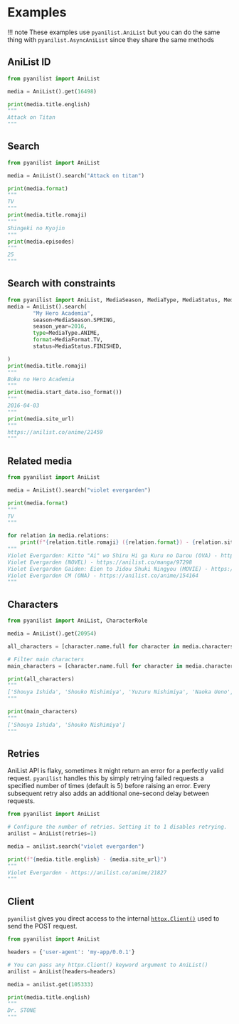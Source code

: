 # Examples

!!! note
    These examples use `pyanilist.AniList` but you can do the same thing with `pyanilist.AsyncAniList` since they share the same methods

## AniList ID

```py
from pyanilist import AniList

media = AniList().get(16498)

print(media.title.english)
"""
Attack on Titan
"""
```

## Search

```py
from pyanilist import AniList

media = AniList().search("Attack on titan")

print(media.format)
"""
TV
"""
print(media.title.romaji)
"""
Shingeki no Kyojin
"""
print(media.episodes)
"""
25
"""
```

## Search with constraints

```py
from pyanilist import AniList, MediaSeason, MediaType, MediaStatus, MediaFormat
media = AniList().search(
        "My Hero Academia",
        season=MediaSeason.SPRING,
        season_year=2016,
        type=MediaType.ANIME,
        format=MediaFormat.TV,
        status=MediaStatus.FINISHED,

)
print(media.title.romaji)
"""
Boku no Hero Academia
"""
print(media.start_date.iso_format())
"""
2016-04-03
"""
print(media.site_url)
"""
https://anilist.co/anime/21459
"""
```

## Related media

```py
from pyanilist import AniList

media = AniList().search("violet evergarden")

print(media.format)
"""
TV
"""

for relation in media.relations:
    print(f"{relation.title.romaji} ({relation.format}) - {relation.site_url}")
"""
Violet Evergarden: Kitto "Ai" wo Shiru Hi ga Kuru no Darou (OVA) - https://anilist.co/anime/101432
Violet Evergarden (NOVEL) - https://anilist.co/manga/97298
Violet Evergarden Gaiden: Eien to Jidou Shuki Ningyou (MOVIE) - https://anilist.co/anime/109190
Violet Evergarden CM (ONA) - https://anilist.co/anime/154164
"""
```

## Characters

```py
from pyanilist import AniList, CharacterRole

media = AniList().get(20954)

all_characters = [character.name.full for character in media.characters]

# Filter main characters
main_characters = [character.name.full for character in media.characters if character.role is CharacterRole.MAIN]

print(all_characters)
"""
['Shouya Ishida', 'Shouko Nishimiya', 'Yuzuru Nishimiya', 'Naoka Ueno', 'Miyako Ishida', 'Maria Ishida', 'Miki Kawai', 'Satoshi Mashiba', 'Tomohiro Nagatsuka', 'Yaeko Nishimiya', 'Ito Nishimiya', 'Miyoko Sahara', 'Kazuki Shimada', 'Takeuchi', 'Pedro', 'Keisuke Hirose', 'Ishida no Ane', 'Kita']
"""

print(main_characters)
"""
['Shouya Ishida', 'Shouko Nishimiya']
"""
```

## Retries

AniList API is flaky, sometimes it might return an error for a perfectly valid request. `pyanilist` handles this by simply retrying failed requests a specified number of times (default is 5) before raising an error. Every subsequent retry also adds an additional one-second delay between requests.

```py
from pyanilist import AniList

# Configure the number of retries. Setting it to 1 disables retrying.
anilist = AniList(retries=1)

media = anilist.search("violet evergarden")

print(f"{media.title.english} - {media.site_url}")
"""
Violet Evergarden - https://anilist.co/anime/21827
"""
```

## Client

`pyanilist` gives you direct access to the internal [`httpx.Client()`](https://www.python-httpx.org/api/#client) used to send the POST request.

```py
from pyanilist import AniList

headers = {'user-agent': 'my-app/0.0.1'}

# You can pass any httpx.Client() keyword argument to AniList()
anilist = AniList(headers=headers)

media = anilist.get(105333)

print(media.title.english)
"""
Dr. STONE
"""
```
